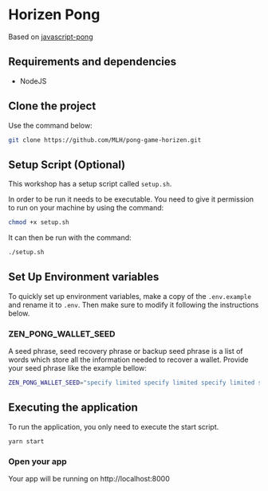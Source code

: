 # Horizen Pong

Based on [javascript-pong](https://github.com/jakesgordon/javascript-pong/)

## Requirements and dependencies

- NodeJS

## Clone the project

Use the command below:

```sh
git clone https://github.com/MLH/pong-game-horizen.git
```

## Setup Script (Optional)

This workshop has a setup script called `setup.sh`.

In order to be run it needs to be executable. You need to give it permission to run on your machine by using the command:

```sh
chmod +x setup.sh
```

It can then be run with the command:

```sh
./setup.sh
```

## Set Up Environment variables

To quickly set up environment variables, make a copy of the `.env.example` and rename it to `.env`. Then make sure to modify it following the instructions below.

### ZEN_PONG_WALLET_SEED

A seed phrase, seed recovery phrase or backup seed phrase is a list of words which store all the information needed to recover a wallet. Provide your seed phrase like the example bellow:

```sh
ZEN_PONG_WALLET_SEED="specify limited specify limited specify limited specify limited specify limited specify limited specify limited specify limited specify limited specify limited specify limited specify limited"
```

## Executing the application

To run the application, you only need to execute the start script.

```
yarn start
```

### Open your app

Your app will be running on http://localhost:8000